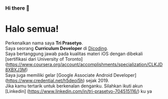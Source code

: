 ### Hi there 👋

<!--
**triprasetyo/triprasetyo** is a ✨ _special_ ✨ repository because its `README.md` (this file) appears on your GitHub profile.

Here are some ideas to get you started:

- 🔭 I’m currently working on ...
- 🌱 I’m currently learning ...
- 👯 I’m looking to collaborate on ...
- 🤔 I’m looking for help with ...
- 💬 Ask me about ...
- 📫 How to reach me: ...
- 😄 Pronouns: ...
- ⚡ Fun fact: ...
-->

# Halo semua!

Perkenalkan nama saya **Tri Prasetyo**\.  
Saya seorang **Curriculum Developer** di [Dicoding](https://www.dicoding.com/)\.  
Saya bertanggung jawab pada kualitas materi iOS dengan dibekali [sertifikasi dari University of Toronto]
(https://www.coursera.org/account/accomplishments/specialization/CLKJD8XBXJ3M)      
Saya juga memiliki gelar [Google Associate Android Developer]
(https://www.credential.net/h5deoi5h) sejak 2019\.  
Jika kamu tertarik untuk berkenalan denganku. Silahkan ikuti akun [Linkedin]
(https://www.linkedin.com/in/tri-prasetyo-704515116/) ku ya 
